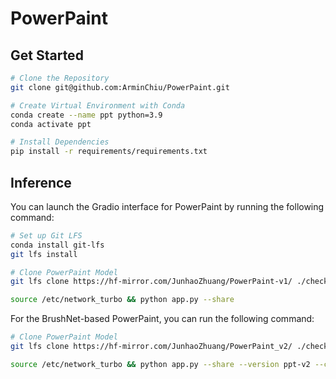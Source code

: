 # PowerPaint

## Get Started

```bash
# Clone the Repository
git clone git@github.com:ArminChiu/PowerPaint.git

# Create Virtual Environment with Conda
conda create --name ppt python=3.9
conda activate ppt

# Install Dependencies
pip install -r requirements/requirements.txt
```

## Inference

You can launch the Gradio interface for PowerPaint by running the following command:

```bash
# Set up Git LFS
conda install git-lfs
git lfs install

# Clone PowerPaint Model
git lfs clone https://hf-mirror.com/JunhaoZhuang/PowerPaint-v1/ ./checkpoints/ppt-v1

source /etc/network_turbo && python app.py --share
```

For the BrushNet-based PowerPaint, you can run the following command:
```bash
# Clone PowerPaint Model
git lfs clone https://hf-mirror.com/JunhaoZhuang/PowerPaint_v2/ ./checkpoints/ppt-v2

source /etc/network_turbo && python app.py --share --version ppt-v2 --checkpoint_dir checkpoints/ppt-v2
```